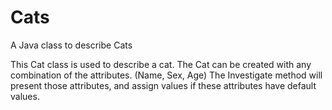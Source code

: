 # Cats
A Java class to describe Cats


This Cat class is used to describe a cat.
The Cat can be created with any combination of the attributes. (Name, Sex, Age)
The Investigate method will present those attributes, and assign
values if these attributes have default values.
